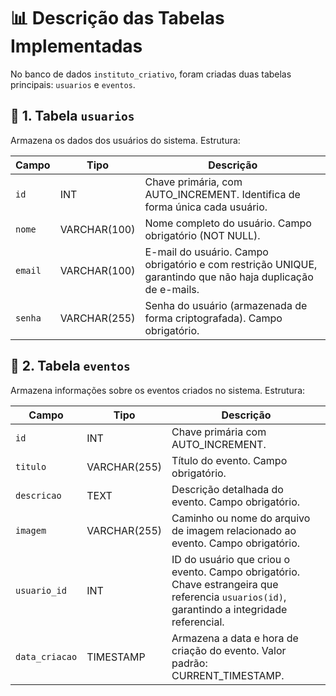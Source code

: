 # 📊 Descrição das Tabelas Implementadas

No banco de dados `instituto_criativo`, foram criadas duas tabelas principais: `usuarios` e `eventos`.

## 🔹 1. Tabela `usuarios`

Armazena os dados dos usuários do sistema. Estrutura:

| Campo | Tipo | Descrição |
|-------|------|-----------|
| `id` | INT | Chave primária, com AUTO_INCREMENT. Identifica de forma única cada usuário. |
| `nome` | VARCHAR(100) | Nome completo do usuário. Campo obrigatório (NOT NULL). |
| `email` | VARCHAR(100) | E-mail do usuário. Campo obrigatório e com restrição UNIQUE, garantindo que não haja duplicação de e-mails. |
| `senha` | VARCHAR(255) | Senha do usuário (armazenada de forma criptografada). Campo obrigatório. |

## 🔹 2. Tabela `eventos`

Armazena informações sobre os eventos criados no sistema. Estrutura:

| Campo | Tipo | Descrição |
|-------|------|-----------|
| `id` | INT | Chave primária com AUTO_INCREMENT. |
| `titulo` | VARCHAR(255) | Título do evento. Campo obrigatório. |
| `descricao` | TEXT | Descrição detalhada do evento. Campo obrigatório. |
| `imagem` | VARCHAR(255) | Caminho ou nome do arquivo de imagem relacionado ao evento. Campo obrigatório. |
| `usuario_id` | INT | ID do usuário que criou o evento. Campo obrigatório. Chave estrangeira que referencia `usuarios(id)`, garantindo a integridade referencial. |
| `data_criacao` | TIMESTAMP | Armazena a data e hora de criação do evento. Valor padrão: CURRENT_TIMESTAMP. |
